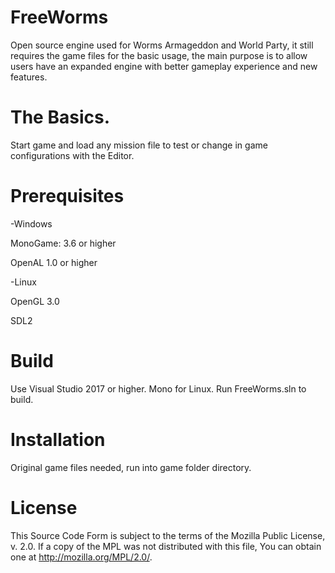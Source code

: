 # FreeWorms
Open source engine used for Worms Armageddon and World Party, it still requires the game files for the basic usage, the main purpose is to allow users have an expanded engine with better gameplay experience and new features.

# The Basics.
Start game and load any mission file to test or change in game configurations with the Editor.

# Prerequisites
-Windows

MonoGame: 3.6 or higher

OpenAL 1.0 or higher

-Linux

OpenGL 3.0

SDL2 

# Build

Use Visual Studio 2017 or higher. Mono for Linux. Run FreeWorms.sln to build.

# Installation

Original game files needed, run into game folder directory. 

# License
This Source Code Form is subject to the terms of the Mozilla Public License, v. 2.0. If a copy of the MPL was not distributed with this file, You can obtain one at http://mozilla.org/MPL/2.0/.
